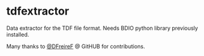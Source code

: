 # tdfextractor

Data extractor for the TDF file format. Needs BDIO python library previously installed.

Many thanks to [@DFreireF](https://github.com/DFreireF/) @ GitHUB for contributions.
